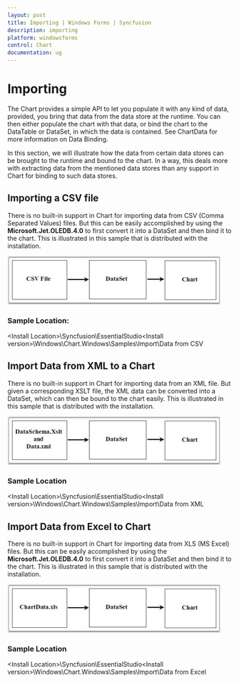 ```yaml
---
layout: post
title: Importing | Windows Forms | Syncfusion
description: importing
platform: windowsforms
control: Chart
documentation: ug
---
```


# Importing

The Chart provides a simple API to let you populate it with any kind of data, provided, you bring that data from the data store at the runtime. You can then either populate the chart with that data, or bind the chart to the DataTable or DataSet, in which the data is contained. See ChartData for more information on Data Binding.

In this section, we will illustrate how the data from certain data stores can be brought to the runtime and bound to the chart. In a way, this deals more with extracting data from the mentioned data stores than any support in Chart for binding to such data stores.

## Importing a CSV file 

There is no built-in support in Chart for importing data from CSV (Comma Separated Values) files. But this can be easily accomplished by using the **Microsoft.Jet.OLEDB.4.0** to first convert it into a DataSet and then bind it to the chart. This is illustrated in this sample that is distributed with the installation.

![Chart Import](Importing_images/Importing_img1.jpeg)

### Sample Location:

&lt;Install Location&gt;\Syncfusion\EssentialStudio\<Install version>\Windows\Chart.Windows\Samples\Import\Data from CSV

## Import Data from XML to a Chart

There is no built-in support in Chart for importing data from an XML file. But given a corresponding XSLT file, the XML data can be converted into a DataSet, which can then be bound to the chart easily. This is illustrated in this sample that is distributed with the installation.

![Chart Import](Importing_images/Importing_img2.jpeg)

### Sample Location

&lt;Install Location&gt;\Syncfusion\EssentialStudio\<Install version>\Windows\Chart.Windows\Samples\Import\Data from XML

## Import Data from Excel to Chart

There is no built-in support in Chart for importing data from XLS (MS Excel) files. But this can be easily accomplished by using the **Microsoft.Jet.OLEDB.4.0** to first convert it into a DataSet and then bind it to the chart. This is illustrated in this sample that is distributed with the installation.

![Chart Import](Importing_images/Importing_img3.jpeg)

### Sample Location

&lt;Install Location&gt;\Syncfusion\EssentialStudio\<Install version>\Windows\Chart.Windows\Samples\Import\Data from Excel

